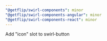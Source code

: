 ```yaml
---
"@getflip/swirl-components": minor
"@getflip/swirl-components-angular": minor
"@getflip/swirl-components-react": minor
---
```


Add "icon" slot to swirl-button
